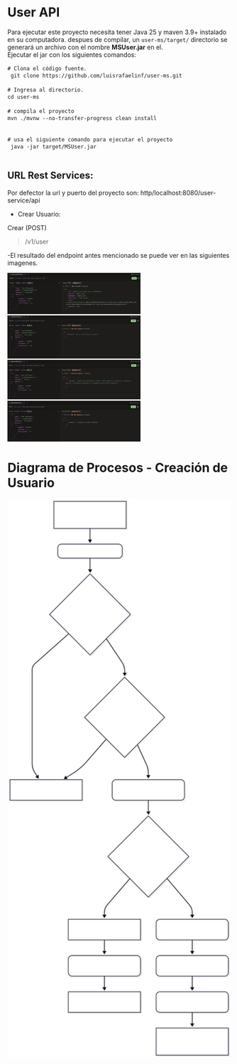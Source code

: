 # User API

Para ejecutar este proyecto necesita tener Java 25 y maven 3.9+ instalado en su computadora. despues de compilar, un `user-ms/target/` directorio se generará un archivo con el nombre **MSUser.jar** en el. <br>
Ejecutar el jar con los siguientes comandos:


``` shell
# Clona el código fuente.
 git clone https://github.com/luisrafaelinf/user-ms.git

# Ingresa al directorio.
cd user-ms

# compila el proyecto
mvn ./mvnw --no-transfer-progress clean install


# usa el siguiente comando para ejecutar el proyecto
 java -jar target/MSUser.jar


```

## URL Rest Services:

Por defector la url y puerto del proyecto son: http/localhost:8080/user-service/api

- Crear Usuario:

Crear (POST)
> /v1/user

-El resultado del endpoint antes mencionado se puede ver en las siguientes imagenes.

<img src="img/crear.png" alt="collection" width="300"/>
<img src="img/emailExists.png" alt="collection" width="300"/>
<img src="img/password.png" alt="collection" width="300"/>
<img src="img/email.png" alt="collection" width="300"/>


# Diagrama de Procesos - Creación de Usuario

<img src="img/diagrama.svg" alt="collection" width="1000"/>



